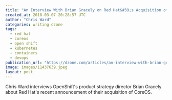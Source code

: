 ```yaml
---
title: "An Interview With Brian Gracely on Red Hat&#39;s Acquisition of CoreOS..."
created_at: 2018-03-07 20:28:57 UTC
author: "Chris Ward"
categories: writing dzone
tags:
  - red hat
  - coreos
  - open shift
  - kubernetes
  - containers
  - devops
publication_url: "https://dzone.com/articles/an-interview-with-brian-gracely-on-red-hats-acqu"
image: images/11437639.jpeg
layout: post
---
```

Chris Ward interviews OpenShift's product strategy director Brian Gracely about Red Hat's recent announcement of their acquisition of CoreOS.

